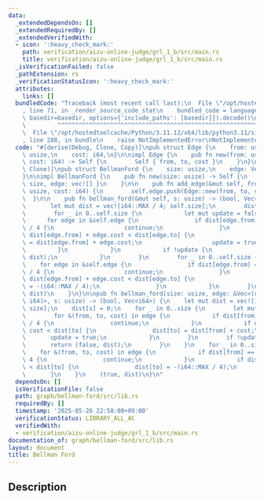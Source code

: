 ```yaml
---
data:
  _extendedDependsOn: []
  _extendedRequiredBy: []
  _extendedVerifiedWith:
  - icon: ':heavy_check_mark:'
    path: verification/aizu-online-judge/grl_1_b/src/main.rs
    title: verification/aizu-online-judge/grl_1_b/src/main.rs
  _isVerificationFailed: false
  _pathExtension: rs
  _verificationStatusIcon: ':heavy_check_mark:'
  attributes:
    links: []
  bundledCode: "Traceback (most recent call last):\n  File \"/opt/hostedtoolcache/Python/3.11.12/x64/lib/python3.11/site-packages/onlinejudge_verify/documentation/build.py\"\
    , line 71, in _render_source_code_stat\n    bundled_code = language.bundle(stat.path,\
    \ basedir=basedir, options={'include_paths': [basedir]}).decode()\n          \
    \         ^^^^^^^^^^^^^^^^^^^^^^^^^^^^^^^^^^^^^^^^^^^^^^^^^^^^^^^^^^^^^^^^^^^^^^^^^^^^^^^^^\n\
    \  File \"/opt/hostedtoolcache/Python/3.11.12/x64/lib/python3.11/site-packages/onlinejudge_verify/languages/rust.py\"\
    , line 288, in bundle\n    raise NotImplementedError\nNotImplementedError\n"
  code: "#[derive(Debug, Clone, Copy)]\npub struct Edge {\n    from: usize,\n    to:\
    \ usize,\n    cost: i64,\n}\n\nimpl Edge {\n    pub fn new(from: usize, to: usize,\
    \ cost: i64) -> Self {\n        Self { from, to, cost }\n    }\n}\n\n#[derive(Debug,\
    \ Clone)]\npub struct BellmanFord {\n    size: usize,\n    edge: Vec<Edge>,\n\
    }\n\nimpl BellmanFord {\n    pub fn new(size: usize) -> Self {\n        Self {\
    \ size, edge: vec![] }\n    }\n\n    pub fn add_edge(&mut self, from: usize, to:\
    \ usize, cost: i64) {\n        self.edge.push(Edge::new(from, to, cost));\n  \
    \  }\n\n    pub fn bellman_ford(&mut self, s: usize) -> (bool, Vec<i64>) {\n \
    \       let mut dist = vec![i64::MAX / 4; self.size];\n        dist[s] = 0;\n\
    \        for _ in 0..self.size {\n            let mut update = false;\n      \
    \      for edge in &self.edge {\n                if dist[edge.from] == i64::MAX\
    \ / 4 {\n                    continue;\n                }\n                if\
    \ dist[edge.from] + edge.cost < dist[edge.to] {\n                    dist[edge.to]\
    \ = dist[edge.from] + edge.cost;\n                    update = true;\n       \
    \         }\n            }\n            if !update {\n                return (false,\
    \ dist);\n            }\n        }\n        for _ in 0..self.size {\n        \
    \    for edge in &self.edge {\n                if dist[edge.from] == i64::MAX\
    \ / 4 {\n                    continue;\n                }\n                if\
    \ dist[edge.from] + edge.cost < dist[edge.to] {\n                    dist[edge.to]\
    \ = -(i64::MAX / 4);\n                }\n            }\n        }\n        (true,\
    \ dist)\n    }\n}\n\npub fn bellman_ford(size: usize, edge: &Vec<(usize, usize,\
    \ i64)>, s: usize) -> (bool, Vec<i64>) {\n    let mut dist = vec![i64::MAX / 4;\
    \ size];\n    dist[s] = 0;\n    for _ in 0..size {\n        let mut update = false;\n\
    \        for &(from, to, cost) in edge {\n            if dist[from] == i64::MAX\
    \ / 4 {\n                continue;\n            }\n            if dist[from] +\
    \ cost < dist[to] {\n                dist[to] = dist[from] + cost;\n         \
    \       update = true;\n            }\n        }\n        if !update {\n     \
    \       return (false, dist);\n        }\n    }\n    for _ in 0..size {\n    \
    \    for &(from, to, cost) in edge {\n            if dist[from] == i64::MAX /\
    \ 4 {\n                continue;\n            }\n            if dist[from] + cost\
    \ < dist[to] {\n                dist[to] = -(i64::MAX / 4);\n            }\n \
    \       }\n    }\n    (true, dist)\n}\n"
  dependsOn: []
  isVerificationFile: false
  path: graph/bellman-ford/src/lib.rs
  requiredBy: []
  timestamp: '2025-05-26 22:58:00+09:00'
  verificationStatus: LIBRARY_ALL_AC
  verifiedWith:
  - verification/aizu-online-judge/grl_1_b/src/main.rs
documentation_of: graph/bellman-ford/src/lib.rs
layout: document
title: Bellman Ford
---
```


## Description
